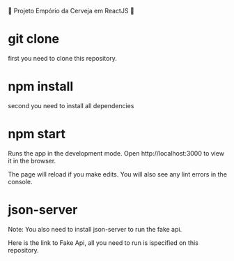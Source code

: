 :beer: 
Projeto Empório da Cerveja em ReactJS
:beer:

# git clone
first you need to clone this repository.

# npm install
second you need to install all dependencies

# npm start
Runs the app in the development mode.
Open http://localhost:3000 to view it in the browser.

The page will reload if you make edits.
You will also see any lint errors in the console.

# json-server
Note: You also need to install json-server to run the fake api.

Here is the link to Fake Api, all you need to run is ispecified on this repository.


 
